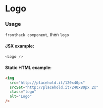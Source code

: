# Logo

### Usage

`fronthack component`, then `logo`

#### JSX example:

```js
<Logo />
```

#### Static HTML example:

```html
<img
  src="http://placehold.it/120x40px"
  srcSet="http://placehold.it/240x80px 2x"
  class="logo"
  alt="Logo"
/>
```